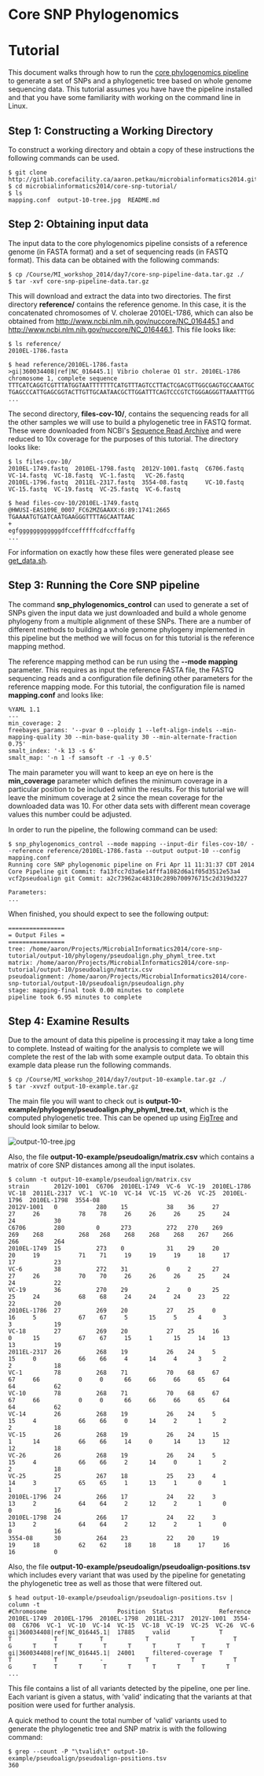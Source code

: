 Core SNP Phylogenomics
======================

Tutorial
========

This document walks through how to run the [core phylogenomics pipeline](https://github.com/apetkau/core-phylogenomics) to generate a set of SNPs and a phylogenetic tree based on whole genome sequencing data.  This tutorial assumes you have have the pipeline installed and that you have some familiarity with working on the command line in Linux.

Step 1: Constructing a Working Directory
----------------------------------------

To construct a working directory and obtain a copy of these instructions the following commands can be used.

	$ git clone http://gitlab.corefacility.ca/aaron.petkau/microbialinformatics2014.git
	$ cd microbialinformatics2014/core-snp-tutorial/
	$ ls
	mapping.conf  output-10-tree.jpg  README.md

Step 2: Obtaining input data
----------------------------

The input data to the core phylogenomics pipeline consists of a reference genome (in FASTA format) and a set of sequencing reads (in FASTQ format).  This data can be obtained with the following commands:

	$ cp /Course/MI_workshop_2014/day7/core-snp-pipeline-data.tar.gz ./
	$ tar -xvf core-snp-pipeline-data.tar.gz

This will download and extract the data into two directories.  The first directory **reference/** contains the reference genome.  In this case, it is the concatenated chromosomes of V. cholerae 2010EL-1786, which can also be obtained from http://www.ncbi.nlm.nih.gov/nuccore/NC_016445.1 and http://www.ncbi.nlm.nih.gov/nuccore/NC_016446.1.  This file looks like:

	$ ls reference/
	2010EL-1786.fasta

	$ head reference/2010EL-1786.fasta
	>gi|360034408|ref|NC_016445.1| Vibrio cholerae O1 str. 2010EL-1786 chromosome 1, complete sequence
	TTTCATCAGGTCGTTTATGGTAATTTTTTTCATGTTTAGTCCTTACTCGACGTTGGCGAGTGCCAAATGC
	TGAGCCCATTGAGCGGTACTTGTTGCAATAACGCTTGGATTTCAGTCCCGTCTGGGAGGGTTAAATTTGG
	...

The second directory, __files-cov-10/__, contains the sequencing reads for all the other samples we will use to build a phylogenetic tree in FASTQ format.  These were downloaded from NCBI's [Sequence Read Archive](http://www.ncbi.nlm.nih.gov/sra/) and were reduced to 10x coverage for the purposes of this tutorial.  The directory looks like:

	$ ls files-cov-10/
	2010EL-1749.fastq  2010EL-1798.fastq  2012V-1001.fastq  C6706.fastq  VC-14.fastq  VC-18.fastq  VC-1.fastq   VC-26.fastq
	2010EL-1796.fastq  2011EL-2317.fastq  3554-08.fastq     VC-10.fastq  VC-15.fastq  VC-19.fastq  VC-25.fastq  VC-6.fastq

	$ head files-cov-10/2010EL-1749.fastq
	@HWUSI-EAS109E_0007_FC62MZGAAXX:6:89:1741:2665
	TGAAAATGTGATCAATGAAGGGTTTTAGCAATTAAC
	+
	egfggggggggggggdfccefffffcdfccffaffg
	...

For information on exactly how these files were generated please see [get_data.sh](../dataset/get_data.sh).

Step 3: Running the Core SNP pipeline
-------------------------------------

The command __snp_phylogenomics_control__ can used to generate a set of SNPs given the input data we just downloaded and build a whole genome phylogeny from a multiple alignment of these SNPs.  There are a number of different methods to building a whole genome phylogeny implemented in this pipeline but the method we will focus on for this tutorial is the reference mapping method.  

The reference mapping method can be run using the __--mode mapping__ parameter.  This requires as input the reference FASTA file, the FASTQ sequencing reads and a configuration file defining other parameters for the reference mapping mode.  For this tutorial, the configuration file is named __mapping.conf__ and looks like:

	%YAML 1.1
	---
	min_coverage: 2
	freebayes_params: '--pvar 0 --ploidy 1 --left-align-indels --min-mapping-quality 30 --min-base-quality 30 --min-alternate-fraction 0.75'
	smalt_index: '-k 13 -s 6'
	smalt_map: '-n 1 -f samsoft -r -1 -y 0.5'

The main parameter you will want to keep an eye on here is the __min_coverage__ parameter which defines the minimum coverage in a particular position to be included within the results.  For this tutorial we will leave the minimum coverage at 2 since the mean coverage for the downloaded data was 10.  For other data sets with different mean coverage values this number could be adjusted.

In order to run the pipeline, the following command can be used:

	$ snp_phylogenomics_control --mode mapping --input-dir files-cov-10/ --reference reference/2010EL-1786.fasta --output output-10 --config mapping.conf
	Running core SNP phylogenomic pipeline on Fri Apr 11 11:31:37 CDT 2014
	Core Pipeline git Commit: fa13fcc7d3a6e14fffa1082d6a1f05d3512e53a4
	vcf2pseudoalign git Commit: a2c73962ac48310c289b700976715c2d319d3227
	
	Parameters:
	...

When finished, you should expect to see the following output:

	================
	= Output Files =
	================
	tree: /home/aaron/Projects/MicrobialInformatics2014/core-snp-tutorial/output-10/phylogeny/pseudoalign.phy_phyml_tree.txt
	matrix: /home/aaron/Projects/MicrobialInformatics2014/core-snp-tutorial/output-10/pseudoalign/matrix.csv
	pseudoalignment: /home/aaron/Projects/MicrobialInformatics2014/core-snp-tutorial/output-10/pseudoalign/pseudoalign.phy
	stage: mapping-final took 0.00 minutes to complete
	pipeline took 6.95 minutes to complete

Step 4: Examine Results
-----------------------

Due to the amount of data this pipeline is processing it may take a long time to complete.  Instead of waiting for the analysis to complete we will complete the rest of the lab with some example output data.  To obtain this example data please run the following commands.

	$ cp /Course/MI_workshop_2014/day7/output-10-example.tar.gz ./
	$ tar -xvvzf output-10-example.tar.gz

The main file you will want to check out is __output-10-example/phylogeny/pseudoalign.phy_phyml_tree.txt__, which is the computed phylogenetic tree.  This can be opened up using [FigTree](http://tree.bio.ed.ac.uk/software/figtree/) and should look similar to below.

![output-10-tree.jpg](images/output-10-tree.jpg)

Also, the file __output-10-example/pseudoalign/matrix.csv__ which contains a matrix of core SNP distances among all the input isolates.

	$ column -t output-10-example/pseudoalign/matrix.csv
	strain       2012V-1001  C6706  2010EL-1749  VC-6  VC-19  2010EL-1786  VC-18  2011EL-2317  VC-1  VC-10  VC-14  VC-15  VC-26  VC-25  2010EL-1796  2010EL-1798  3554-08
	2012V-1001   0           280    15           38    36     27           27     26           78    78     26     26     26     25     24           24           30
	C6706        280         0      273          272   270    269          269    268          268   268    268    268    268    267    266          266          264
	2010EL-1749  15          273    0            31    29     20           20     19           71    71     19     19     19     18     17           17           23
	VC-6         38          272    31           0     2      27           27     26           70    70     26     26     26     25     24           24           22
	VC-19        36          270    29           2     0      25           25     24           68    68     24     24     24     23     22           22           20
	2010EL-1786  27          269    20           27    25     0            16     5            67    67     5      15     5      4      3            3            19
	VC-18        27          269    20           27    25     16           0      15           67    67     15     1      15     14     13           13           19
	2011EL-2317  26          268    19           26    24     5            15     0            66    66     4      14     4      3      2            2            18
	VC-1         78          268    71           70    68     67           67     66           0     0      66     66     66     65     64           64           62
	VC-10        78          268    71           70    68     67           67     66           0     0      66     66     66     65     64           64           62
	VC-14        26          268    19           26    24     5            15     4            66    66     0      14     2      1      2            2            18
	VC-15        26          268    19           26    24     15           1      14           66    66     14     0      14     13     12           12           18
	VC-26        26          268    19           26    24     5            15     4            66    66     2      14     0      1      2            2            18
	VC-25        25          267    18           25    23     4            14     3            65    65     1      13     1      0      1            1            17
	2010EL-1796  24          266    17           24    22     3            13     2            64    64     2      12     2      1      0            0            16
	2010EL-1798  24          266    17           24    22     3            13     2            64    64     2      12     2      1      0            0            16
	3554-08      30          264    23           22    20     19           19     18           62    62     18     18     18     17     16           16           0

Also, the file __output-10-example/pseudoalign/pseudoalign-positions.tsv__ which includes every variant that was used by the pipeline for genetating the phylogenetic tree as well as those that were filtered out.

	$ head output-10-example/pseudoalign/pseudoalign-positions.tsv | column -t
	#Chromosome                    Position  Status             Reference  2010EL-1749  2010EL-1796  2010EL-1798  2011EL-2317  2012V-1001  3554-08  C6706  VC-1  VC-10  VC-14  VC-15  VC-18  VC-19  VC-25  VC-26  VC-6
	gi|360034408|ref|NC_016445.1|  17885     valid              T          T            T            T            T            T           T        G      T     T      T      T      T      T      T      T      T
	gi|360034408|ref|NC_016445.1|  24001     filtered-coverage  T          T            T            -            T            T           T        G      T     T      T      T      T      T      T      T      T
	...
	
This file contains a list of all variants detected by the pipeline, one per line.  Each variant is given a status, with 'valid' indicating that the variants at that position were used for further analysis.

A quick method to count the total number of 'valid' variants used to generate the phylogenetic tree and SNP matrix is with the following command:

	$ grep --count -P "\tvalid\t" output-10-example/pseudoalign/pseudoalign-positions.tsv
	360

